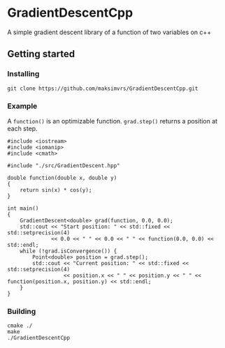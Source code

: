 # GradientDescentCpp
A simple gradient descent library of a function of two variables on c++
## Getting started
### Installing
```
git clone https://github.com/maksimvrs/GradientDescentCpp.git
```
### Example
A ```function()``` is an optimizable function. ```grad.step()``` returns a position at each step.
```
#include <iostream>
#include <iomanip>
#include <cmath>

#include "./src/GradientDescent.hpp"

double function(double x, double y)
{
    return sin(x) * cos(y);
}

int main()
{
    GradientDescent<double> grad(function, 0.0, 0.0);
    std::cout << "Start position: " << std::fixed << std::setprecision(4)
              << 0.0 << " " << 0.0 << " " << function(0.0, 0.0) << std::endl;
    while (!grad.isConvergence()) {
        Point<double> position = grad.step();
        std::cout << "Current position: " << std::fixed << std::setprecision(4)
                  << position.x << " " << position.y << " " << function(position.x, position.y) << std::endl;
    }
}
```
### Building
```
cmake ./
make 
./GradientDescentCpp
```
